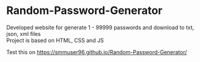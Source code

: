 # Random-Password-Generator
Developed website for generate 1 - 99999 passwords and download to txt, json, xml files
<br/>
Project is based on HTML, CSS and JS

Test this on https://smmuser96.github.io/Random-Password-Generator/
